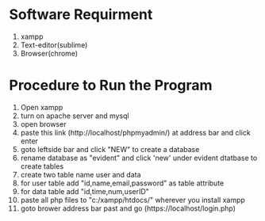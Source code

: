 # Software Requirment
1. xampp
2. Text-editor(sublime)
3. Browser(chrome)

# Procedure to Run the Program
1. Open xampp
2. turn on apache server and mysql
3. open browser
4. paste this link (http://localhost/phpmyadmin/) at address bar and click enter
5. goto leftside bar and click "NEW" to create a database
6. rename database as "evident" and click 'new' under evident dtatbase to create tables
7. create two table name user and data
8. for user table add "id,name,email,password" as table attribute
9. for data table add "id,time,num,userID"
10. paste all php files to "c:/xampp/htdocs/" wherever you install xampp
11. goto brower address bar past and go (https://localhost/login.php)
